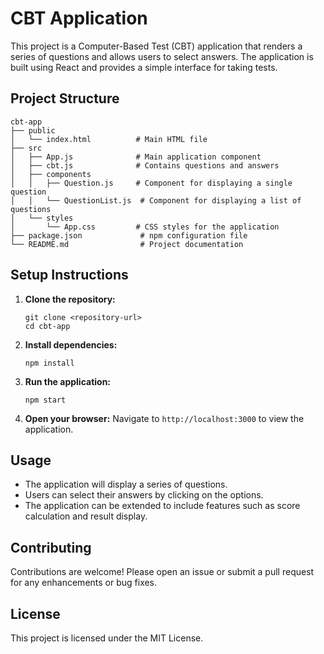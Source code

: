 # CBT Application

This project is a Computer-Based Test (CBT) application that renders a series of questions and allows users to select answers. The application is built using React and provides a simple interface for taking tests.

## Project Structure

```
cbt-app
├── public
│   └── index.html          # Main HTML file
├── src
│   ├── App.js              # Main application component
│   ├── cbt.js              # Contains questions and answers
│   ├── components
│   │   ├── Question.js     # Component for displaying a single question
│   │   └── QuestionList.js  # Component for displaying a list of questions
│   └── styles
│       └── App.css         # CSS styles for the application
├── package.json             # npm configuration file
└── README.md                # Project documentation
```

## Setup Instructions

1. **Clone the repository:**
   ```
   git clone <repository-url>
   cd cbt-app
   ```

2. **Install dependencies:**
   ```
   npm install
   ```

3. **Run the application:**
   ```
   npm start
   ```

4. **Open your browser:**
   Navigate to `http://localhost:3000` to view the application.

## Usage

- The application will display a series of questions.
- Users can select their answers by clicking on the options.
- The application can be extended to include features such as score calculation and result display.

## Contributing

Contributions are welcome! Please open an issue or submit a pull request for any enhancements or bug fixes.

## License

This project is licensed under the MIT License.
